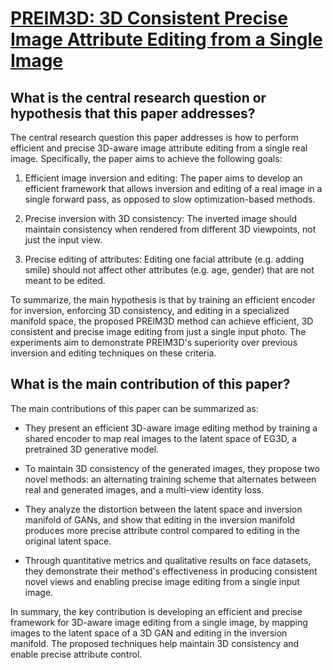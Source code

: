 # [PREIM3D: 3D Consistent Precise Image Attribute Editing from a Single   Image](https://arxiv.org/abs/2304.10263)

## What is the central research question or hypothesis that this paper addresses?

 The central research question this paper addresses is how to perform efficient and precise 3D-aware image attribute editing from a single real image. Specifically, the paper aims to achieve the following goals:

1. Efficient image inversion and editing: The paper aims to develop an efficient framework that allows inversion and editing of a real image in a single forward pass, as opposed to slow optimization-based methods. 

2. Precise inversion with 3D consistency: The inverted image should maintain consistency when rendered from different 3D viewpoints, not just the input view.

3. Precise editing of attributes: Editing one facial attribute (e.g. adding smile) should not affect other attributes (e.g. age, gender) that are not meant to be edited.

To summarize, the main hypothesis is that by training an efficient encoder for inversion, enforcing 3D consistency, and editing in a specialized manifold space, the proposed PREIM3D method can achieve efficient, 3D consistent and precise image editing from just a single input photo. The experiments aim to demonstrate PREIM3D's superiority over previous inversion and editing techniques on these criteria.


## What is the main contribution of this paper?

 The main contributions of this paper can be summarized as:

- They present an efficient 3D-aware image editing method by training a shared encoder to map real images to the latent space of EG3D, a pretrained 3D generative model. 

- To maintain 3D consistency of the generated images, they propose two novel methods: an alternating training scheme that alternates between real and generated images, and a multi-view identity loss.

- They analyze the distortion between the latent space and inversion manifold of GANs, and show that editing in the inversion manifold produces more precise attribute control compared to editing in the original latent space. 

- Through quantitative metrics and qualitative results on face datasets, they demonstrate their method's effectiveness in producing consistent novel views and enabling precise image editing from a single input image.

In summary, the key contribution is developing an efficient and precise framework for 3D-aware image editing from a single image, by mapping images to the latent space of a 3D GAN and editing in the inversion manifold. The proposed techniques help maintain 3D consistency and enable precise attribute control.
